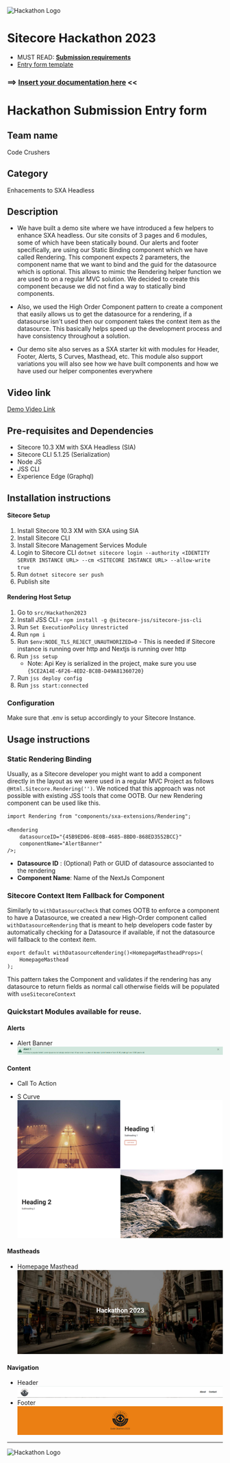 ![Hackathon Logo](docs/images/hackathon.png?raw=true "Hackathon Logo")

# Sitecore Hackathon 2023

-   MUST READ: **[Submission requirements](SUBMISSION_REQUIREMENTS.md)**
-   [Entry form template](ENTRYFORM.md)

### ⟹ [Insert your documentation here](ENTRYFORM.md) <<

# Hackathon Submission Entry form

## Team name

Code Crushers

## Category

Enhacements to SXA Headless

## Description

-   We have built a demo site where we have introduced a few helpers to enhance SXA headless.
    Our site consits of 3 pages and 6 modules, some of which have been statically bound. Our alerts and footer specifically, are using our Static Binding component which we have called Rendering. This component expects 2 parameters, the component name that we want to bind and the guid for the datasource which is optional. This allows to mimic the Rendering helper function we are used to on a regular MVC solution. We decided to create this component because we did not find a way to statically bind components.

-   Also, we used the High Order Component pattern to create a component that easily allows us to get the datasource for a rendering, if a datasourse isn't used then our component takes the context item as the datasource. This basically helps speed up the development process and have consistency throughout a solution.
-   Our demo site also serves as a SXA starter kit with modules for Header, Footer, Alerts, S Curves, Masthead, etc. This module also support variations you will also see how we have built components and how we have used our helper componentes everywhere

## Video link

[Demo Video Link](#video-link)

## Pre-requisites and Dependencies

-   Sitecore 10.3 XM with SXA Headless (SIA)
-   Sitecore CLI 5.1.25 (Serialization)
-   Node JS
-   JSS CLI
-   Experience Edge (Graphql)

## Installation instructions

#### Sitecore Setup

1. Install Sitecore 10.3 XM with SXA using SIA
2. Install Sitecore CLI
3. Install Sitecore Management Services Module
4. Login to Sitecore CLI `dotnet sitecore login --authority <IDENTITY SERVER INSTANCE URL> --cm <SITECORE INSTANCE URL> --allow-write true`
5. Run `dotnet sitecore ser push`
6. Publish site

#### Rendering Host Setup

1. Go to `src/Hackathon2023`
2. Install JSS CLI - `npm install -g @sitecore-jss/sitecore-jss-cli`
3. Run `Set ExecutionPolicy Unrestricted`
4. Run `npm i`
5. Run `$env:NODE_TLS_REJECT_UNAUTHORIZED=0` - This is needed if Sitecore instance is running over http and Nextjs is running over http
6. Run `jss setup`
    - Note: Api Key is serialized in the project, make sure you use `{5CE2A14E-6F26-4ED2-BC8B-D49A81360720}`
7. Run `jss deploy config`
8. Run `jss start:connected`

### Configuration

Make sure that .env is setup accordingly to your Sitecore Instance.

## Usage instructions

### Static Rendering Binding

Usually, as a Sitecore developer you might want to add a component directly in the layout as we were used in a regular MVC Project as follows `@Html.Sitecore.Rendering('')`. We noticed that this approach was not possible with existing JSS tools that come OOTB. Our new Rendering component can be used like this.

```tsx
import Rendering from "components/sxa-extensions/Rendering";

<Rendering
    datasourceID="{45B9ED06-8E0B-4685-8BD0-868ED3552BCC}"
    componentName="AlertBanner"
/>;
```

-   **Datasource ID** : (Optional) Path or GUID of datasource associanted to the rendering
-   **Component Name**: Name of the NextJs Component

### Sitecore Context Item Fallback for Component

Similarly to `withDatasourceCheck` that comes OOTB to enforce a component to have a Datasource, we created a new High-Order component called `withDatasourceRendering` that is meant to help developers code faster by automatically checking for a Datasource if available, if not the datasource will fallback to the context item.

```tsx
export default withDatasourceRendering()<HomepageMastheadProps>(
    HomepageMasthead
);
```

This pattern takes the Component and validates if the rendering has any datasource to return fields as normal call otherwise fields will be populated with `useSitecoreContext`

### Quickstart Modules available for reuse.

#### Alerts

-   Alert Banner
    ![Alert Banner](docs/images/modules/AlertBanner.png?raw=true "Alert Banner")

#### Content

-   Call To Action

-   S Curve
    ![S Curve](docs/images/modules/SCurve-Left.png?raw=true "S Curve")
    ![S Curve](docs/images/modules/SCurve-Right.png?raw=true "S Curve")

#### Mastheads

-   Homepage Masthead
    ![Homepage Masthead](docs/images/modules/HomePageMasthead.png?raw=true "Homepage Masthead")

#### Navigation

-   Header
    ![Header](docs/images/modules/Header.png?raw=true "Header")
-   Footer
    ![Footer](docs/images/modules/Footer.png?raw=true "Footer")

---

![Hackathon Logo](docs/images/hackathon.png?raw=true "Hackathon Logo")
